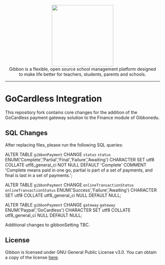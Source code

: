 <p align="center">
    <a href="https://gibbonedu.org/" target="_blank"><img width="200" src="https://gibbonedu.org/img/gibbon-logo.png"></a><br>
    Gibbon is a flexible, open source school management platform designed <br>
    to make life better for teachers, students, parents and schools.
</p>

------

GoCardless Integration
===========
This repository fork contains core changes for the addition of the GoCardless payment gateway solution to the Finance module of Gibbonedu.

## SQL Changes

After replacing files, please run the following SQL queries:

ALTER TABLE `gibbonPayment` CHANGE `status` `status` ENUM('Complete','Partial','Final','Failure','Awaiting') CHARACTER SET utf8 COLLATE utf8_general_ci NOT NULL DEFAULT 'Complete' COMMENT 'Complete means paid in one go, partial is part of a set of payments, and final is last in a set of payments.'; 

ALTER TABLE `gibbonPayment` CHANGE `onlineTransactionStatus` `onlineTransactionStatus` ENUM('Success','Failure','Awaiting') CHARACTER SET utf8 COLLATE utf8_general_ci NULL DEFAULT NULL; 

ALTER TABLE `gibbonPayment` CHANGE `gateway` `gateway` ENUM('Paypal','GoCardless') CHARACTER SET utf8 COLLATE utf8_general_ci NULL DEFAULT NULL; 

Additional changes to gibbonSetting TBC.

## License

Gibbon is licensed under GNU General Public License v3.0. You can obtain a copy of the license [here](https://github.com/GibbonEdu/core/blob/master/LICENSE).
